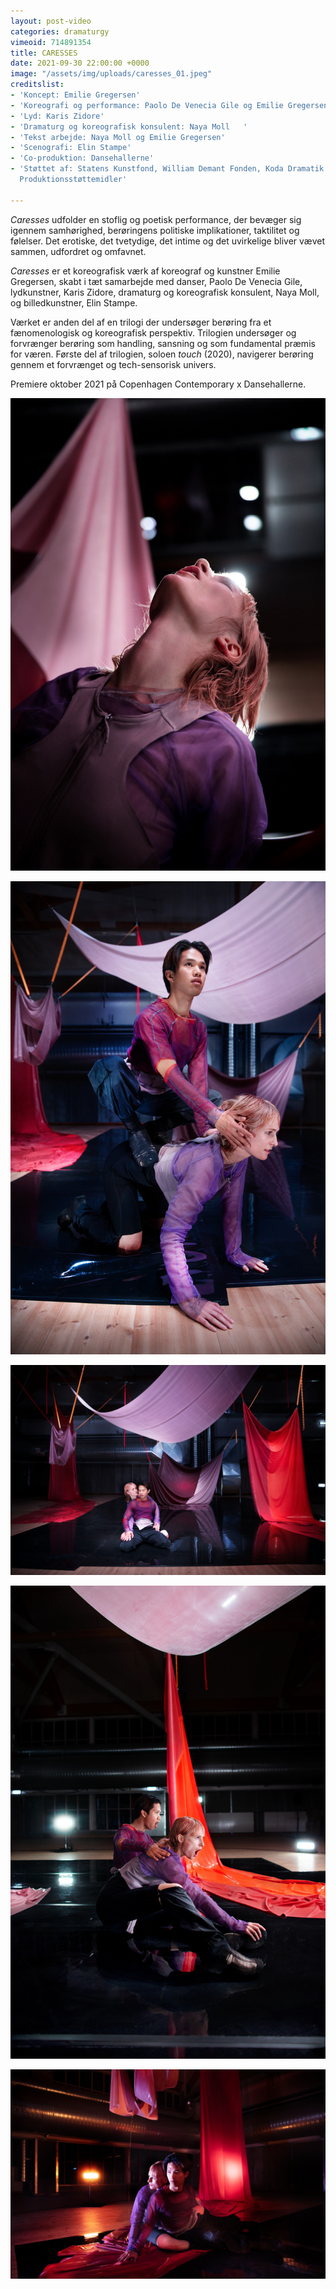 ```yaml
---
layout: post-video
categories: dramaturgy
vimeoid: 714891354
title: CARESSES
date: 2021-09-30 22:00:00 +0000
image: "/assets/img/uploads/caresses_01.jpeg"
creditslist:
- 'Koncept: Emilie Gregersen'
- 'Koreografi og performance: Paolo De Venecia Gile og Emilie Gregersen   '
- 'Lyd: Karis Zidore'
- 'Dramaturg og koreografisk konsulent: Naya Moll   '
- 'Tekst arbejde: Naya Moll og Emilie Gregersen'
- 'Scenografi: Elin Stampe'
- 'Co-produktion: Dansehallerne'
- 'Støttet af: Statens Kunstfond, William Demant Fonden, Koda Dramatik og Dansk Skuespillerforbunds
  Produktionsstøttemidler'

---
```

_Caresses_ udfolder en stoflig og poetisk performance, der bevæger sig igennem samhørighed, berøringens politiske implikationer, taktilitet og følelser. Det erotiske, det tvetydige, det intime og det uvirkelige bliver vævet sammen, udfordret og omfavnet.

_Caresses_ er et koreografisk værk af koreograf og kunstner Emilie Gregersen, skabt i tæt samarbejde med danser, Paolo De Venecia Gile, lydkunstner, Karis Zidore, dramaturg og koreografisk konsulent, Naya Moll, og billedkunstner, Elin Stampe.

Værket er anden del af en trilogi der undersøger berøring fra et fænomenologisk og koreografisk perspektiv. Trilogien undersøger og forvrænger berøring som handling, sansning og som fundamental præmis for væren. Første del af trilogien, soloen _touch_ (2020), navigerer berøring gennem et forvrænget og tech-sensorisk univers.

Premiere oktober 2021 på Copenhagen Contemporary x Dansehallerne.

![](/assets/img/uploads/caresses_08.jpeg)

![](/assets/img/uploads/caresses_10.jpeg)

![](/assets/img/uploads/caresses_04.jpeg)

![](/assets/img/uploads/caresses_11.jpeg)

![](/assets/img/uploads/caresses_05.jpeg)